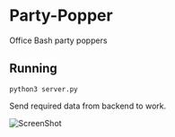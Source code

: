 # Party-Popper
Office Bash party poppers

## Running

```python3 server.py```

Send required data from backend to work.

![ScreenShot](https://github.com/Jithinqw/Party-Popper/blob/master/Screenshot.png)

